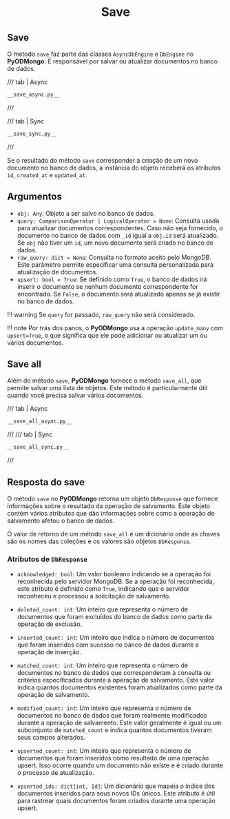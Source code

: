 # <center>Save</center>

## Save

O método `save` faz parte das classes `AsyncDbEngine` e `DbEngine` no **PyODMongo**. É responsável por salvar ou atualizar documentos no banco de dados.

/// tab | Async

```python hl_lines="19"
__save_async.py__
```

///

/// tab | Sync

```python hl_lines="16"
__save_sync.py__
```

///

Se o resultado do método `save` corresponder à criação de um novo documento no banco de dados, a instância do objeto receberá os atributos `id`, `created_at` e `updated_at`.

## Argumentos

-   `obj: Any`: Objeto a ser salvo no banco de dados.
-   `query: ComparisonOperator | LogicalOperator = None`: Consulta usada para atualizar documentos correspondentes. Caso não seja fornecido, o documento no banco de dados com `_id` igual a `obj.id` será atualizado. Se `obj` não tiver um `id`, um novo documento será criado no banco de dados.
-   `raw_query: dict = None`: Consulta no formato aceito pelo MongoDB. Este parâmetro permite especificar uma consulta personalizada para atualização de documentos.
-   `upsert: bool = True`: Se definido como `True`, o banco de dados irá inserir o documento se nenhum documento correspondente for encontrado. Se `False`, o documento será atualizado apenas se já existir no banco de dados.

!!! warning
Se `query` for passado, `raw_query` não será considerado.

!!! note
Por trás dos panos, o **PyODMongo** usa a operação `update_many` com `upsert=True`, o que significa que ele pode adicionar ou atualizar um ou vários documentos.

## Save all

Além do método `save`, **PyODMongo** fornece o método `save_all`, que permite salvar uma lista de objetos. Este método é particularmente útil quando você precisa salvar vários documentos.

/// tab | Async

```python hl_lines="30"
__save_all_async.py__
```

///
/// tab | Sync

```python hl_lines="28"
__save_all_sync.py__
```

///

## Resposta do save

O método `save` no **PyODMongo** retorna um objeto `DbResponse` que fornece informações sobre o resultado da operação de salvamento. Este objeto contém vários atributos que dão informações sobre como a operação de salvamento afetou o banco de dados.

O valor de retorno de um método `save_all` é um dicionário onde as chaves são os nomes das coleções e os valores são objetos `DbResponse`.

### Atributos de `DbResponse`

-   `acknowledged: bool`: Um valor booleano indicando se a operação foi reconhecida pelo servidor MongoDB. Se a operação foi reconhecida, este atributo é definido como `True`, indicando que o servidor reconheceu e processou a solicitação de salvamento.

-   `deleted_count: int`: Um inteiro que representa o número de documentos que foram excluídos do banco de dados como parte da operação de exclusão.

-   `inserted_count: int`: Um inteiro que indica o número de documentos que foram inseridos com sucesso no banco de dados durante a operação de inserção.

-   `matched_count: int`: Um inteiro que representa o número de documentos no banco de dados que corresponderam à consulta ou critérios especificados durante a operação de salvamento. Este valor indica quantos documentos existentes foram atualizados como parte da operação de salvamento.

-   `modified_count: int`: Um inteiro que representa o número de documentos no banco de dados que foram realmente modificados durante a operação de salvamento. Este valor geralmente é igual ou um subconjunto de `matched_count` e indica quantos documentos tiveram seus campos alterados.

-   `upserted_count: int`: Um inteiro que representa o número de documentos que foram inseridos como resultado de uma operação upsert. Isso ocorre quando um documento não existe e é criado durante o processo de atualização.

-   `upserted_ids: dict[int, Id]`: Um dicionário que mapeia o índice dos documentos inseridos para seus novos IDs únicos. Este atributo é útil para rastrear quais documentos foram criados durante uma operação upsert.
